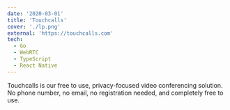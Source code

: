 ```yaml
---
date: '2020-03-01'
title: 'Touchcalls'
cover: './lp.png'
external: 'https://touchcalls.com'
tech:
  - Go
  - WebRTC
  - TypeScript
  - React Native
---
```


Touchcalls is our free to use, privacy-focused video conferencing solution. No phone number, no email, no registration needed, and completely free to use.
